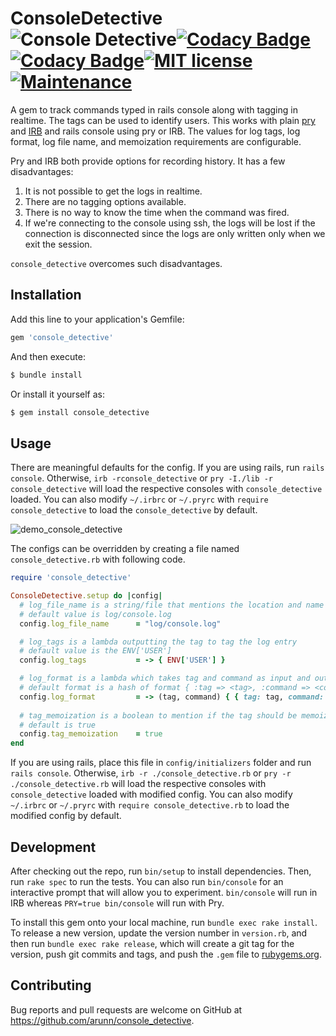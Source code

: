 # ConsoleDetective ![Console Detective](https://github.com/arunn/console_detective/actions/workflows/ci.yml/badge.svg)[![Codacy Badge](https://app.codacy.com/project/badge/Grade/7fabacab5ff445248655e1b9b35f1aef)](https://www.codacy.com?utm_source=github.com&amp;utm_medium=referral&amp;utm_content=arunn/console_detective&amp;utm_campaign=Badge_Grade)[![Codacy Badge](https://app.codacy.com/project/badge/Coverage/7fabacab5ff445248655e1b9b35f1aef)](https://www.codacy.com?utm_source=github.com&utm_medium=referral&utm_content=arunn/console_detective&utm_campaign=Badge_Coverage)[![MIT license](https://img.shields.io/badge/License-MIT-blue.svg)](https://lbesson.mit-license.org/)[![Maintenance](https://img.shields.io/badge/Maintained%3F-yes-green.svg)](https://github.com/arunn/console_detective/graphs/commit-activity)

A gem to track commands typed in rails console along with tagging in realtime. The tags can be used to identify users. This works with plain [pry](https://github.com/pry/pry) and [IRB](https://github.com/ruby/ruby/tree/master/lib/irb) and rails console using pry or IRB. The values for log tags, log format, log file name, and memoization requirements are configurable. 

Pry and IRB both provide options for recording history. It has a few disadvantages:

1. It is not possible to get the logs in realtime.
2. There are no tagging options available.
3. There is no way to know the time when the command was fired. 
4. If we're connecting to the console using ssh, the logs will be lost if the connection is disconnected since the logs are only written only when we exit the session. 

`console_detective` overcomes such disadvantages.
## Installation

Add this line to your application's Gemfile:

~~~~~ruby
gem 'console_detective'
~~~~~

And then execute:

~~~~~sh
$ bundle install
~~~~~

Or install it yourself as:
~~~~~sh
$ gem install console_detective
~~~~~
## Usage

There are meaningful defaults for the config. If you are using rails, run `rails console`. Otherwise, `irb -rconsole_detective` or `pry -I./lib -r console_detective` will load the respective consoles with `console_detective` loaded. You can also modify `~/.irbrc` or `~/.pryrc` with `require console_detective` to load the `console_detective` by default.

![demo_console_detective](https://gist.githubusercontent.com/arunn/0a2795f1699c9e3c518ce20d7f5c1b16/raw/b20cb7d3aab4924311e59050a35237abd6a9a670/demo_console_detective.gif)

The configs can be overridden by creating a file named `console_detective.rb` with following code.

~~~ruby
require 'console_detective'

ConsoleDetective.setup do |config|
  # log_file_name is a string/file that mentions the location and name of the file where log will be written.
  # default value is log/console.log
  config.log_file_name      = "log/console.log"

  # log_tags is a lambda outputting the tag to tag the log entry
  # default value is the ENV['USER']
  config.log_tags           = -> { ENV['USER'] }

  # log_format is a lambda which takes tag and command as input and outputs the format in which the log will be entered in the log file
  # default format is a hash of format { :tag => <tag>, :command => <command> }
  config.log_format         = -> (tag, command) { { tag: tag, command: command } }
  
  # tag_memoization is a boolean to mention if the tag should be memoized or not.
  # default is true
  config.tag_memoization    = true
end
~~~

If you are using rails, place this file in `config/initializers` folder and run `rails console`. Otherwise, `irb -r ./console_detective.rb` or `pry -r ./console_detective.rb` will load the respective consoles with `console_detective` loaded with modified config. You can also modify `~/.irbrc` or `~/.pryrc` with `require console_detective.rb` to load the modified config by default.

## Development

After checking out the repo, run `bin/setup` to install dependencies. Then, run `rake spec` to run the tests. You can also run `bin/console` for an interactive prompt that will allow you to experiment. `bin/console` will run in IRB whereas `PRY=true bin/console` will run with Pry. 

To install this gem onto your local machine, run `bundle exec rake install`. To release a new version, update the version number in `version.rb`, and then run `bundle exec rake release`, which will create a git tag for the version, push git commits and tags, and push the `.gem` file to [rubygems.org](https://rubygems.org).

## Contributing

Bug reports and pull requests are welcome on GitHub at https://github.com/arunn/console_detective.
